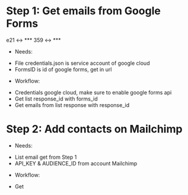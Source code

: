 # Step 1: Get emails from Google Forms

e21 <-> ***
359 <-> ***
 * Needs:
 - File credentials.json is service account of google cloud
 - FormsID is id of google forms, get in url
 * Workflow:
 - Credentials google cloud, make sure to enable google forms api
 - Get list response_id with forms_id
 - Get emails from list response with response_id
 

 # Step 2: Add contacts on Mailchimp
 * Needs:
 - List email get from Step 1
 - API_KEY & AUDIENCE_ID from account Mailchimp
 * Workflow:
 - Get 